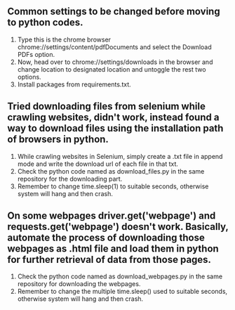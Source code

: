 ## Common settings to be changed before moving to python codes.

1. Type this is the chrome browser chrome://settings/content/pdfDocuments and select the Download PDFs option.
2. Now, head over to chrome://settings/downloads in the browser and change location to designated location and untoggle the rest two options.
3. Install packages from requirements.txt.

## Tried downloading files from selenium while crawling websites, didn't work, instead found a way to download files using the installation path of browsers in python.

1. While crawling websites in Selenium, simply create a .txt file in append mode and write the download url of each file in that txt.
2. Check the python code named as download_files.py in the same repository for the downloading part.
3. Remember to change time.sleep(1) to suitable seconds, otherwise system will hang and then crash.

## On some webpages driver.get('webpage') and requests.get('webpage') doesn't work. Basically, automate the process of downloading those webpages as .html file and load them in python for further retrieval of data from those pages.

1. Check the python code named as download_webpages.py in the same repository for downloading the webpages.
2. Remember to change the multiple time.sleep() used to suitable seconds, otherwise system will hang and then crash.
